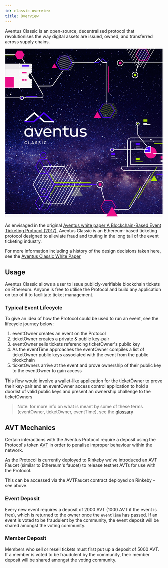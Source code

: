 ```yaml
---
id: classic-overview
title: Overview
---
```


Aventus Classic is an open-source, decentralised protocol that revolutionises the way digital assets are issued, owned, and transferred across supply chains.

![](https://github.com/AventusProtocolFoundation/docs/blob/master/resources/aventus-classic.png)

As envisaged in the original [Aventus white paper A Blockchain-Based Event Ticketing Protocol (2017)](https://icosbull.com/whitepapers/1276/Aventus_whitepaper.pdf), Aventus Classic is an Ethereum-based ticketing protocol designed to alleviate fraud and touting in the long tail of the event ticketing industry.

For more information including a history of the design decisions taken here, see the [Aventus Classic White Paper](https://github.com/AventusProtocolFoundation/docs/blob/master/resources/Aventus%20Classic%20Whitepaper.pdf)

## Usage

Aventus Classic allows a user to issue publicly-verifiable blockchain tickets on Ethereum. Anyone is free to utilise the Protocol and build any application on top of it to facilitate ticket management.

### Typical Event Lifecycle

To give an idea of how the Protocol could be used to run an event, see the lifecycle journey below:

1. eventOwner creates an event on the Protocol
2. ticketOwner creates a private & public key-pair
3. eventOwner sells tickets referencing ticketOwner's public key
4. As the eventTime approaches the eventOwner compiles a list of ticketOwner public keys associated with the event from the public blockchain
5. ticketOwners arrive at the event and prove ownership of their public key to the eventOwner to gain access

This flow would involve a wallet-like application for the ticketOwner to prove their key-pair and an eventOwner access control application to hold a doorlist of valid public keys and present an ownership challenge to the ticketOwners

> Note: for more info on what is meant by some of these terms (eventOwner, ticketOwner, eventTime), see the [glossary](/docs/glossary)

## AVT Mechanics

Certain interactions with the Aventus Protocol require a deposit using the Protocol's token [AVT](https://etherscan.io/token/0x0d88ed6e74bbfd96b831231638b66c05571e824f) in order to penalise improper behaviour within the network.

As the Protocol is currently deployed to Rinkeby we've introduced an AVT Faucet (similar to Ethereum's faucet) to release testnet AVTs for use with the Protocol.

This can be accessed via the AVTFaucet contract deployed on Rinkeby - see above.

### Event Deposit

Every new event requires a deposit of 2000 AVT (1000 AVT if the event is free), which is returned to the owner once the `eventTime` has passed. If an event is voted to be fraudulent by the community, the event deposit will be shared amongst the voting community.

### Member Deposit

Members who sell or resell tickets must first put up a deposit of 5000 AVT. If a member is voted to be fraudulent by the community, their member deposit will be shared amongst the voting community.
